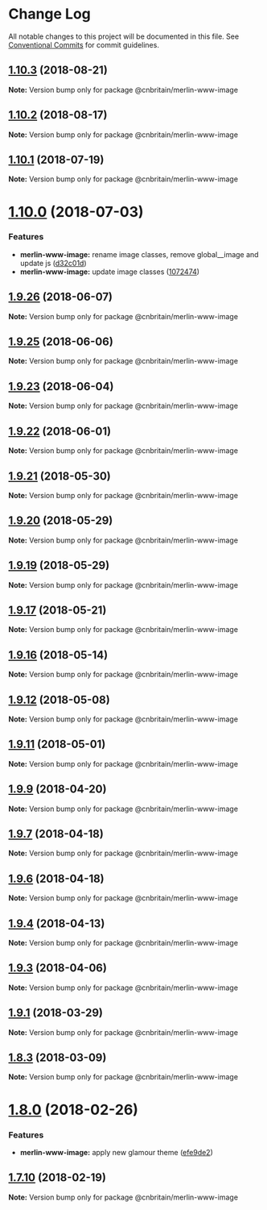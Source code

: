 # Change Log

All notable changes to this project will be documented in this file.
See [Conventional Commits](https://conventionalcommits.org) for commit guidelines.

<a name="1.10.3"></a>
## [1.10.3](https://github.com/cnduk/merlin-www-components/compare/@cnbritain/merlin-www-image@1.10.2...@cnbritain/merlin-www-image@1.10.3) (2018-08-21)




**Note:** Version bump only for package @cnbritain/merlin-www-image

<a name="1.10.2"></a>
## [1.10.2](https://github.com/cnduk/merlin-www-components/compare/@cnbritain/merlin-www-image@1.10.1...@cnbritain/merlin-www-image@1.10.2) (2018-08-17)




**Note:** Version bump only for package @cnbritain/merlin-www-image

<a name="1.10.1"></a>
## [1.10.1](https://github.com/cnduk/merlin-www-components/compare/@cnbritain/merlin-www-image@1.10.0...@cnbritain/merlin-www-image@1.10.1) (2018-07-19)




**Note:** Version bump only for package @cnbritain/merlin-www-image

<a name="1.10.0"></a>
# [1.10.0](https://github.com/cnduk/merlin-www-components/compare/@cnbritain/merlin-www-image@1.9.26...@cnbritain/merlin-www-image@1.10.0) (2018-07-03)


### Features

* **merlin-www-image:** rename image classes, remove global__image and update js ([d32c01d](https://github.com/cnduk/merlin-www-components/commit/d32c01d))
* **merlin-www-image:** update image classes ([1072474](https://github.com/cnduk/merlin-www-components/commit/1072474))




<a name="1.9.26"></a>
## [1.9.26](https://github.com/cnduk/merlin-www-components/compare/@cnbritain/merlin-www-image@1.9.25...@cnbritain/merlin-www-image@1.9.26) (2018-06-07)




**Note:** Version bump only for package @cnbritain/merlin-www-image

<a name="1.9.25"></a>
## [1.9.25](https://github.com/cnduk/merlin-www-components/compare/@cnbritain/merlin-www-image@1.9.24...@cnbritain/merlin-www-image@1.9.25) (2018-06-06)




**Note:** Version bump only for package @cnbritain/merlin-www-image

<a name="1.9.23"></a>
## [1.9.23](https://github.com/cnduk/merlin-www-components/compare/@cnbritain/merlin-www-image@1.9.22...@cnbritain/merlin-www-image@1.9.23) (2018-06-04)




**Note:** Version bump only for package @cnbritain/merlin-www-image

<a name="1.9.22"></a>
## [1.9.22](https://github.com/cnduk/merlin-www-components/compare/@cnbritain/merlin-www-image@1.9.21...@cnbritain/merlin-www-image@1.9.22) (2018-06-01)




**Note:** Version bump only for package @cnbritain/merlin-www-image

<a name="1.9.21"></a>
## [1.9.21](https://github.com/cnduk/merlin-www-components/compare/@cnbritain/merlin-www-image@1.9.20...@cnbritain/merlin-www-image@1.9.21) (2018-05-30)




**Note:** Version bump only for package @cnbritain/merlin-www-image

<a name="1.9.20"></a>
## [1.9.20](https://github.com/cnduk/merlin-www-components/compare/@cnbritain/merlin-www-image@1.9.19...@cnbritain/merlin-www-image@1.9.20) (2018-05-29)




**Note:** Version bump only for package @cnbritain/merlin-www-image

<a name="1.9.19"></a>
## [1.9.19](https://github.com/cnduk/merlin-www-components/compare/@cnbritain/merlin-www-image@1.9.18...@cnbritain/merlin-www-image@1.9.19) (2018-05-29)




**Note:** Version bump only for package @cnbritain/merlin-www-image

<a name="1.9.17"></a>
## [1.9.17](https://github.com/cnduk/merlin-www-components/compare/@cnbritain/merlin-www-image@1.9.16...@cnbritain/merlin-www-image@1.9.17) (2018-05-21)




**Note:** Version bump only for package @cnbritain/merlin-www-image

<a name="1.9.16"></a>
## [1.9.16](https://github.com/cnduk/merlin-www-components/compare/@cnbritain/merlin-www-image@1.9.15...@cnbritain/merlin-www-image@1.9.16) (2018-05-14)




**Note:** Version bump only for package @cnbritain/merlin-www-image

<a name="1.9.12"></a>
## [1.9.12](https://github.com/cnduk/merlin-www-components/compare/@cnbritain/merlin-www-image@1.9.11...@cnbritain/merlin-www-image@1.9.12) (2018-05-08)




**Note:** Version bump only for package @cnbritain/merlin-www-image

<a name="1.9.11"></a>
## [1.9.11](https://github.com/cnduk/merlin-www-components/compare/@cnbritain/merlin-www-image@1.9.10...@cnbritain/merlin-www-image@1.9.11) (2018-05-01)




**Note:** Version bump only for package @cnbritain/merlin-www-image

<a name="1.9.9"></a>
## [1.9.9](https://github.com/cnduk/merlin-www-components/compare/@cnbritain/merlin-www-image@1.9.8...@cnbritain/merlin-www-image@1.9.9) (2018-04-20)




**Note:** Version bump only for package @cnbritain/merlin-www-image

<a name="1.9.7"></a>
## [1.9.7](https://github.com/cnduk/merlin-www-components/compare/@cnbritain/merlin-www-image@1.9.6...@cnbritain/merlin-www-image@1.9.7) (2018-04-18)




**Note:** Version bump only for package @cnbritain/merlin-www-image

<a name="1.9.6"></a>
## [1.9.6](https://github.com/cnduk/merlin-www-components/compare/@cnbritain/merlin-www-image@1.9.5...@cnbritain/merlin-www-image@1.9.6) (2018-04-18)




**Note:** Version bump only for package @cnbritain/merlin-www-image

<a name="1.9.4"></a>
## [1.9.4](https://github.com/cnduk/merlin-www-components/compare/@cnbritain/merlin-www-image@1.9.3...@cnbritain/merlin-www-image@1.9.4) (2018-04-13)




**Note:** Version bump only for package @cnbritain/merlin-www-image

<a name="1.9.3"></a>
## [1.9.3](https://github.com/cnduk/merlin-www-components/compare/@cnbritain/merlin-www-image@1.9.2...@cnbritain/merlin-www-image@1.9.3) (2018-04-06)




**Note:** Version bump only for package @cnbritain/merlin-www-image

<a name="1.9.1"></a>
## [1.9.1](https://github.com/cnduk/merlin-www-components/compare/@cnbritain/merlin-www-image@1.9.0...@cnbritain/merlin-www-image@1.9.1) (2018-03-29)




**Note:** Version bump only for package @cnbritain/merlin-www-image

<a name="1.8.3"></a>
## [1.8.3](https://github.com/cnduk/merlin-www-components/compare/@cnbritain/merlin-www-image@1.8.2...@cnbritain/merlin-www-image@1.8.3) (2018-03-09)




**Note:** Version bump only for package @cnbritain/merlin-www-image

<a name="1.8.0"></a>
# [1.8.0](https://github.com/cnduk/merlin-www-components/compare/@cnbritain/merlin-www-image@1.7.14...@cnbritain/merlin-www-image@1.8.0) (2018-02-26)


### Features

* **merlin-www-image:** apply new glamour theme ([efe9de2](https://github.com/cnduk/merlin-www-components/commit/efe9de2))




<a name="1.7.10"></a>
## [1.7.10](https://github.com/cnduk/merlin-www-components/compare/@cnbritain/merlin-www-image@1.7.9...@cnbritain/merlin-www-image@1.7.10) (2018-02-19)




**Note:** Version bump only for package @cnbritain/merlin-www-image
